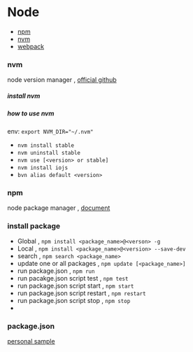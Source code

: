 # Node

- [npm](#npm)
- [nvm](#nvm)
- [webpack](webpack.md)


### nvm
node version manager , [official github](https://github.com/creationix/nvm)

##### install nvm

##### how to use nvm
env: `export NVM_DIR="~/.nvm"`

- `nvm install stable`
- `nvm uninstall stable`
- `nvm use [<version> or stable]`
- `nvm install iojs`
- `bvn alias default <version>`

### npm
node package manager , [document](https://docs.npmjs.com/)


### install package
- Global , `npm install <package_name>@<verson> -g`
- Local , `npm install <package_name>@<version> --save-dev`
- search , `npm search <package_name>`
- update one or all packages , `npm update [<package_name>]`
- run package.json , `npm run`
- run pacakge.json script test , `npm test`
- run package.json script start , `npm start`
- run package.json script restart , `npm restart`
- run package.json script stop , `npm stop`
- 

### package.json
[personal sample](package.json)


